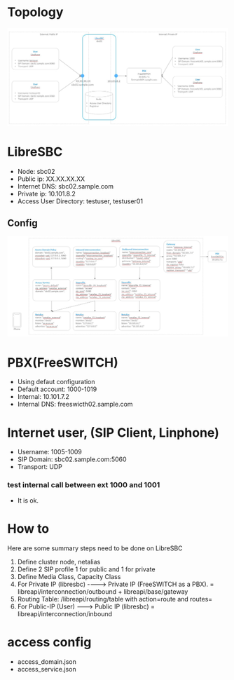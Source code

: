 # Topology

![image](./images/topology1.jpg)

# LibreSBC

* Node: sbc02
* Public ip: XX.XX.XX.XX
* Internet DNS: sbc02.sample.com
* Private ip: 10.101.8.2
* Access User Directory: testuser, testuser01

## Config

![image](./images/config.jpg)

# PBX(FreeSWITCH)

* Using defaut configuration
* Default account: 1000-1019
* Internal: 10.101.7.2
* Internal DNS: freeswicth02.sample.com

# Internet user, (SIP Client, Linphone)

* Username: 1005-1009
* SIP Domain: sbc02.sample.com:5060
* Transport: UDP

### test internal call between ext 1000 and 1001

* It is ok.

# How to

Here are some summary steps need to be done on LibreSBC

1. Define cluster node, netalias
2. Define 2 SIP profile 1 for public and 1 for private
3. Define Media Class, Capacity Class
4. For Private IP (libresbc) ----> Private IP (FreeSWITCH as a PBX). = libreapi/interconnection/outbound + libreapi/base/gateway
5. Routing Table: /libreapi/routing/table with action=route and routes=<outbound-connection-in-step-4>
6. For Public-IP (User) ---> Public IP (libresbc) = libreapi/interconnection/inbound

# access config

* access_domain.json
* access_service.json
